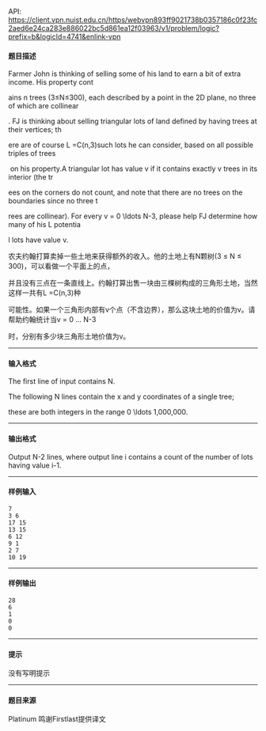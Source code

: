 API: https://client.vpn.nuist.edu.cn/https/webvpn893ff9021738b0357186c0f23fc2aed6e24ca283e886022bc5d861ea12f03963/v1/problem/logic?prefix=b&logicId=4741&enlink-vpn

#### 题目描述

Farmer John is thinking of selling some of his land to earn a bit of extra income. His property cont

ains n trees (3≤N≤300), each described by a point in the 2D plane, no three of which are collinear

. FJ is thinking about selling triangular lots of land defined by having trees at their vertices; th

ere are of course L =C(n,3)such lots he can consider, based on all possible triples of trees

 on his property.A triangular lot has value v if it contains exactly v trees in its interior (the tr

ees on the corners do not count, and note that there are no trees on the boundaries since no three t

rees are collinear). For every v = 0 \\ldots N-3, please help FJ determine how many of his L potentia

l lots have value v.

农夫约翰打算卖掉一些土地来获得额外的收入。他的土地上有N颗树(3 ≤ N ≤ 300)，可以看做一个平面上的点，

并且没有三点在一条直线上。约翰打算出售一块由三棵树构成的三角形土地，当然这样一共有L =C(n,3)种

可能性。如果一个三角形内部有v个点（不含边界），那么这块土地的价值为v。请帮助约翰统计当v = 0 ... N-3

时，分别有多少块三角形土地价值为v。

---

#### 输入格式

The first line of input contains N.

The following N lines contain the x and y coordinates of a single tree; 

these are both integers in the range 0 \\ldots 1,000,000.

---

#### 输出格式

Output N-2 lines, where output line i contains a count of the number of lots having value i-1.

---

#### 样例输入
```
7
3 6
17 15
13 15
6 12
9 1
2 7
10 19
```

---

#### 样例输出
```
28
6
1
0
0
```

---

#### 提示

没有写明提示

---

#### 题目来源

Platinum 鸣谢Firstlast提供译文